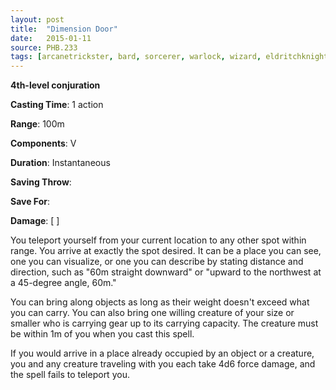 ```yaml
---
layout: post
title:  "Dimension Door"
date:   2015-01-11
source: PHB.233
tags: [arcanetrickster, bard, sorcerer, warlock, wizard, eldritchknight, level4, conjuration]
---
```


**4th-level conjuration**

**Casting Time**: 1 action

**Range**: 100m

**Components**: V

**Duration**: Instantaneous

**Saving Throw**:

**Save For**:

**Damage**: [ ]

You teleport yourself from your current location to any other spot within range. You arrive at exactly the spot desired. It can be a place you can see, one you can visualize, or one you can describe by stating distance and direction, such as "60m straight downward" or "upward to the northwest at a 45-degree angle, 60m."

You can bring along objects as long as their weight doesn't exceed what you can carry. You can also bring one willing creature of your size or smaller who is carrying gear up to its carrying capacity. The creature must be within 1m of you when you cast this spell.

If you would arrive in a place already occupied by an object or a creature, you and any creature traveling with you each take 4d6 force damage, and the spell fails to teleport you.
